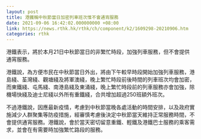 ```yaml
---
layout: post
title: 港鐵稱中秋節當日加密列車班次惟不會通宵服務
date: 2021-09-06 16:42:02.000000000 +08:00
link: https://news.rthk.hk/rthk/ch/component/k2/1609298-20210906.htm
categories: rthk
---
```


港鐵表示，將於本月21日中秋節當日的非繁忙時段，加強列車服務，但不會提供通宵服務。

港鐵說，為方便市民在中秋節當日外出，將由下午較早時段開始加強列車服務，港島綫、荃灣綫、觀塘綫及將軍澳綫，晚上繁忙時段前後時間的列車班次均會加密，而東鐵綫、屯馬綫、南港島綫及東涌綫，晚上繁忙時段前的列車服務亦會加強，除機場快綫及迪士尼綫以外所有重鐵綫，合共增加超過250班額外班次。

不過港鐵說，因應最新疫情，考慮到中秋節當晚各處活動的時間安排，以及政府實施減少人群聚集等防疫措施，經審慎考慮後決定中秋節當天維持正常服務時間，不會提供通宵服務。港鐵說，會於當天密切留意重鐵、輕鐵及港鐵巴士服務的乘客需求，並會在有需要時加強繁忙路段的服務。
